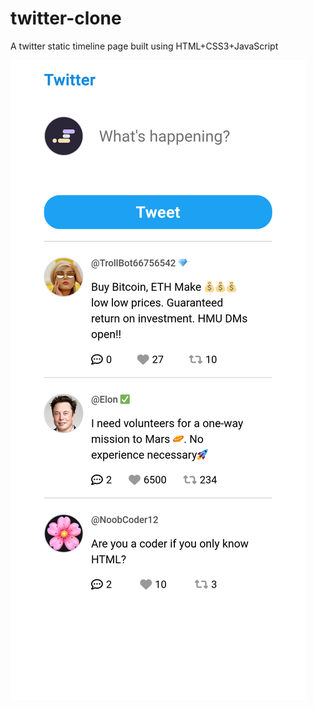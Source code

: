 # twitter-clone
A twitter static timeline page built using HTML+CSS3+JavaScript

![live image](/twitter-clone-live.png "twitter-clone")
